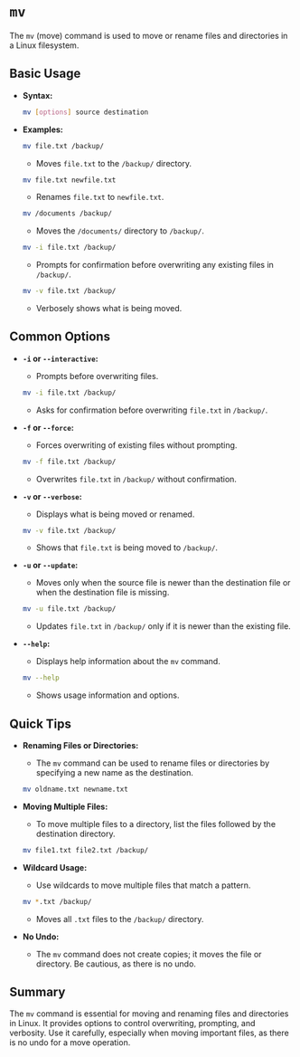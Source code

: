 # `mv`

The `mv` (move) command is used to move or rename files and directories in a Linux filesystem.

## Basic Usage

- **Syntax:**

  ```sh
  mv [options] source destination
  ```

- **Examples:**

  ```sh
  mv file.txt /backup/
  ```

  - Moves `file.txt` to the `/backup/` directory.

  ```sh
  mv file.txt newfile.txt
  ```

  - Renames `file.txt` to `newfile.txt`.

  ```sh
  mv /documents /backup/
  ```

  - Moves the `/documents/` directory to `/backup/`.

  ```sh
  mv -i file.txt /backup/
  ```

  - Prompts for confirmation before overwriting any existing files in `/backup/`.

  ```sh
  mv -v file.txt /backup/
  ```

  - Verbosely shows what is being moved.

## Common Options

- **`-i` or `--interactive`:**
  - Prompts before overwriting files.

  ```sh
  mv -i file.txt /backup/
  ```

  - Asks for confirmation before overwriting `file.txt` in `/backup/`.

- **`-f` or `--force`:**
  - Forces overwriting of existing files without prompting.

  ```sh
  mv -f file.txt /backup/
  ```

  - Overwrites `file.txt` in `/backup/` without confirmation.

- **`-v` or `--verbose`:**
  - Displays what is being moved or renamed.

  ```sh
  mv -v file.txt /backup/
  ```

  - Shows that `file.txt` is being moved to `/backup/`.

- **`-u` or `--update`:**
  - Moves only when the source file is newer than the destination file or when the destination file is missing.

  ```sh
  mv -u file.txt /backup/
  ```

  - Updates `file.txt` in `/backup/` only if it is newer than the existing file.

- **`--help`:**
  - Displays help information about the `mv` command.

  ```sh
  mv --help
  ```

  - Shows usage information and options.

## Quick Tips

- **Renaming Files or Directories:**
  - The `mv` command can be used to rename files or directories by specifying a new name as the destination.

  ```sh
  mv oldname.txt newname.txt
  ```

- **Moving Multiple Files:**
  - To move multiple files to a directory, list the files followed by the destination directory.

  ```sh
  mv file1.txt file2.txt /backup/
  ```

- **Wildcard Usage:**
  - Use wildcards to move multiple files that match a pattern.

  ```sh
  mv *.txt /backup/
  ```

  - Moves all `.txt` files to the `/backup/` directory.

- **No Undo:**
  - The `mv` command does not create copies; it moves the file or directory. Be cautious, as there is no undo.

## Summary

The `mv` command is essential for moving and renaming files and directories in Linux. It provides options to control overwriting, prompting, and verbosity. Use it carefully, especially when moving important files, as there is no undo for a move operation.